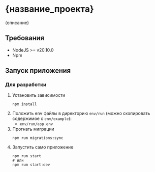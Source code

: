 # {название_проекта}

{описание}

## Требования
* NodeJS >= v20.10.0
* Npm

## Запуск приложения

### Для разработки
1. Установить зависимости
    ```shell
    npm install
    ```
2. Положить env файлы в директорию `env/run` (можно скопировать содержимое с `env/example`):
    * `env/run/app.env`
3. Прогнать миграции
   ```shell
   npm run migrations:sync
   ```
4. Запустить само приложение
    ```shell
    npm run start
    # или
    npm run start:dev
    ```
